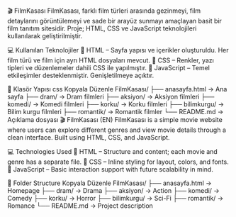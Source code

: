 🎬 FilmKasası
FilmKasası, farklı film türleri arasında gezinmeyi, film detaylarını görüntülemeyi ve sade bir arayüz sunmayı amaçlayan basit bir film tanıtım sitesidir. Proje; HTML, CSS ve JavaScript teknolojileri kullanılarak geliştirilmiştir.

💻 Kullanılan Teknolojiler
🔹 HTML – Sayfa yapısı ve içerikler oluşturuldu. Her film türü ve film için ayrı HTML dosyaları mevcut.
🔹 CSS – Renkler, yazı tipleri ve düzenlemeler dahili CSS ile yapılmıştır.
🔹 JavaScript – Temel etkileşimler desteklenmiştir. Genişletilmeye açıktır.

📁 Klasör Yapısı
css
Kopyala
Düzenle
FilmKasası/
├── anasayfa.html           → Ana sayfa
├── dram/                   → Dram filmleri
├── aksiyon/                → Aksiyon filmleri
├── komedi/                 → Komedi filmleri
├── korku/                  → Korku filmleri
├── bilimkurgu/             → Bilim kurgu filmleri
├── romantik/               → Romantik filmler
└── README.md               → Açıklama dosyası
🎬 FilmKasası (EN)
FilmKasası is a simple movie website where users can explore different genres and view movie details through a clean interface. Built using HTML, CSS, and JavaScript.

💻 Technologies Used
🔹 HTML – Structure and content; each movie and genre has a separate file.
🔹 CSS – Inline styling for layout, colors, and fonts.
🔹 JavaScript – Basic interaction support with future scalability in mind.

📁 Folder Structure
Kopyala
Düzenle
FilmKasası/
├── anasayfa.html           → Homepage
├── dram/                   → Drama
├── aksiyon/                → Action
├── komedi/                 → Comedy
├── korku/                  → Horror
├── bilimkurgu/             → Sci-Fi
├── romantik/               → Romance
└── README.md               → Project description
